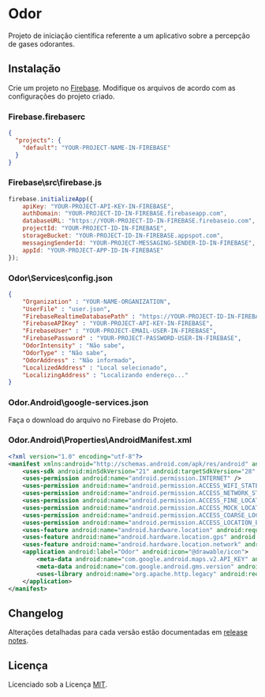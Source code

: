 # Odor
Projeto de iniciação científica referente a um aplicativo sobre a percepção de gases odorantes.

## Instalação
Crie um projeto no [Firebase](https://firebase.google.com/). Modifique os arquivos de acordo com as configurações do projeto criado.

### Firebase\.firebaserc
```json
{
  "projects": {
    "default": "YOUR-PROJECT-NAME-IN-FIREBASE"
  }
}
```
### Firebase\src\firebase.js
```javascript
firebase.initializeApp({
    apiKey: "YOUR-PROJECT-API-KEY-IN-FIREBASE",
    authDomain: "YOUR-PROJECT-ID-IN-FIREBASE.firebaseapp.com",
    databaseURL: "https://YOUR-PROJECT-ID-IN-FIREBASE.firebaseio.com",
    projectId: "YOUR-PROJECT-ID-IN-FIREBASE",
    storageBucket: "YOUR-PROJECT-ID-IN-FIREBASE.appspot.com",
    messagingSenderId: "YOUR-PROJECT-MESSAGING-SENDER-ID-IN-FIREBASE",
    appId: "YOUR-PROJECT-APP-ID-IN-FIREBASE"
});
```
### Odor\Services\config.json
```json
{
	"Organization" : "YOUR-NAME-ORGANIZATION",
	"UserFile" : "user.json",
	"FirebaseRealtimeDatabasePath" : "https://YOUR-PROJECT-ID-IN-FIREBASE.firebaseio.com/",
	"FirebaseAPIKey" : "YOUR-PROJECT-API-KEY-IN-FIREBASE",
	"FirebaseUser" : "YOUR-PROJECT-EMAIL-USER-IN-FIREBASE",
	"FirebasePassword" : "YOUR-PROJECT-PASSWORD-USER-IN-FIREBASE",
	"OdorIntensity" : "Não sabe",
	"OdorType" : "Não sabe",
	"OdorAddress" : "Não informado",
	"LocalizedAddress" : "Local selecionado",
	"LocalizingAddress" : "Localizando endereço..."
}
```
### Odor.Android\google-services.json
Faça o download do arquivo no Firebase do Projeto.
### Odor.Android\Properties\AndroidManifest.xml
```xml
<?xml version="1.0" encoding="utf-8"?>
<manifest xmlns:android="http://schemas.android.com/apk/res/android" android:versionCode="YOUR-VERSION-CODE" android:versionName="YOUR-VERSION-NAME" package="YOUR-PACKAGE" android:installLocation="auto">
	<uses-sdk android:minSdkVersion="21" android:targetSdkVersion="28" />
	<uses-permission android:name="android.permission.INTERNET" />
	<uses-permission android:name="android.permission.ACCESS_WIFI_STATE" />
	<uses-permission android:name="android.permission.ACCESS_NETWORK_STATE" />
	<uses-permission android:name="android.permission.ACCESS_FINE_LOCATION" />
	<uses-permission android:name="android.permission.ACCESS_MOCK_LOCATION" />
	<uses-permission android:name="android.permission.ACCESS_COARSE_LOCATION" />
	<uses-permission android:name="android.permission.ACCESS_LOCATION_EXTRA_COMMANDS" />
	<uses-feature android:name="android.hardware.location" android:required="false" />
	<uses-feature android:name="android.hardware.location.gps" android:required="false" />
	<uses-feature android:name="android.hardware.location.network" android:required="false" />
	<application android:label="Odor" android:icon="@drawable/icon">
		<meta-data android:name="com.google.android.maps.v2.API_KEY" android:value="YOUR-PROJECT-API-KEY-IN-FIREBASE" />
		<meta-data android:name="com.google.android.gms.version" android:value="@integer/google_play_services_version" />
		<uses-library android:name="org.apache.http.legacy" android:required="false" />
	</application>
</manifest>
```

## Changelog
Alterações detalhadas para cada versão estão documentadas em [release notes](https://github.com/leds-guarapari/Odor/releases).

## Licença
Licenciado sob a Licença [MIT](http://opensource.org/licenses/MIT).